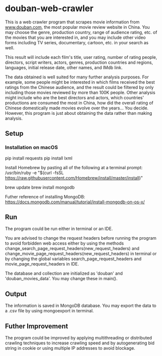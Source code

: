 # douban-web-crawler
This is a web crawler program that scrapes movie information from www.douban.com, the most popular movie review website in China. You may choose the genre, production country, range of audience rating, etc. of the movies that you are interested in, and you may include other video forms including TV series, documentary, cartoon, etc. in your search as well. 

This result will include each film's title, user rating, number of rating people, directors, script writers, actors, genres, production countries and regions, languages, initial release date, other names, and IMdb link. 

The data obtained is well suited for many further analysis purposes. For example, some people might be interested in which films received the best ratings from the Chinese audience, and the result could be filtered by only including those movies reviewed by more than 100K people. Other analysis might include who are the best directors and actors, which countries' productions are consumed the most in China, how did the overall rating of Chinese domestically made movies evolve over the years... You decide. However, this program is just about obtaining the data rather than making analysis.

## Setup
### Installation on macOS
pip install requests
pip install lxml

Install Homebrew by pasting all of the following at a terminal prompt:
/usr/bin/ruby -e "$(curl -fsSL https://raw.githubusercontent.com/Homebrew/install/master/install)"

brew update
brew install mongodb

Futher reference of installing MongoDB: https://docs.mongodb.com/manual/tutorial/install-mongodb-on-os-x/

## Run
The program could be run either in terminal or an IDE. 

You are advised to change the request headers before running the program to avoid forbidden web access either by using the methods change_search_page_request_headers(new_request_headers) and change_movie_page_request_headers(new_request_headers) in terminal or by changing the global variables search_page_request_headers and movie_page_request_headers in IDE.

The database and collection are initialized as 'douban' and 'douban_movies_data'. You may change these in main().

## Output
The information is saved in MongoDB database. You may export the data to a .csv file by using mongoexport in terminal.

## Futher Improvement
The program could be improved by applying multithreading or distributed crawling techniques to increase crawling speed and by autogenerating bid string in cookie or using multiple IP addresses to avoid blockage.
